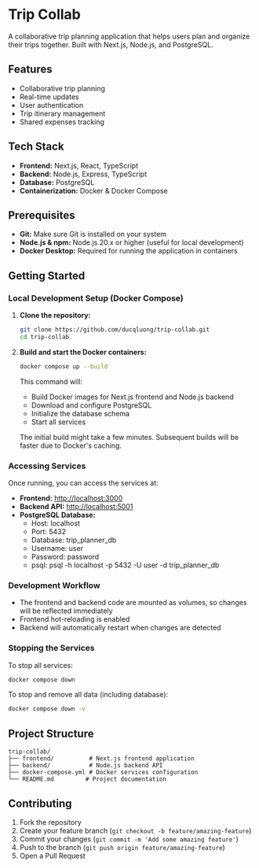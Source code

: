 # Trip Collab

A collaborative trip planning application that helps users plan and organize their trips together. Built with Next.js, Node.js, and PostgreSQL.

## Features

- Collaborative trip planning
- Real-time updates
- User authentication
- Trip itinerary management
- Shared expenses tracking

## Tech Stack

- **Frontend:** Next.js, React, TypeScript
- **Backend:** Node.js, Express, TypeScript
- **Database:** PostgreSQL
- **Containerization:** Docker & Docker Compose

## Prerequisites

- **Git:** Make sure Git is installed on your system
- **Node.js & npm:** Node.js 20.x or higher (useful for local development)
- **Docker Desktop:** Required for running the application in containers

## Getting Started

### Local Development Setup (Docker Compose)

1. **Clone the repository:**

   ```bash
   git clone https://github.com/ducqluong/trip-collab.git
   cd trip-collab
   ```

2. **Build and start the Docker containers:**

   ```bash
   docker compose up --build
   ```

   This command will:

   - Build Docker images for Next.js frontend and Node.js backend
   - Download and configure PostgreSQL
   - Initialize the database schema
   - Start all services

   The initial build might take a few minutes. Subsequent builds will be faster due to Docker's caching.

### Accessing Services

Once running, you can access the services at:

- **Frontend:** [http://localhost:3000](http://localhost:3000)
- **Backend API:** [http://localhost:5001](http://localhost:5001)
- **PostgreSQL Database:**
  - Host: localhost
  - Port: 5432
  - Database: trip_planner_db
  - Username: user
  - Password: password
  - psql: psql -h localhost -p 5432 -U user -d trip_planner_db

### Development Workflow

- The frontend and backend code are mounted as volumes, so changes will be reflected immediately
- Frontend hot-reloading is enabled
- Backend will automatically restart when changes are detected

### Stopping the Services

To stop all services:

```bash
docker compose down
```

To stop and remove all data (including database):

```bash
docker compose down -v
```

## Project Structure

```
trip-collab/
├── frontend/          # Next.js frontend application
├── backend/           # Node.js backend API
├── docker-compose.yml # Docker services configuration
└── README.md         # Project documentation
```

## Contributing

1. Fork the repository
2. Create your feature branch (`git checkout -b feature/amazing-feature`)
3. Commit your changes (`git commit -m 'Add some amazing feature'`)
4. Push to the branch (`git push origin feature/amazing-feature`)
5. Open a Pull Request
